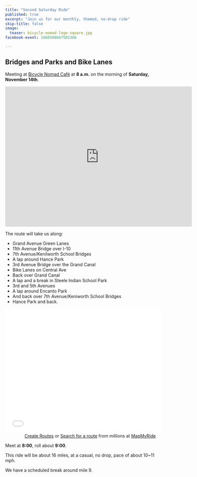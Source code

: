```yaml
---
title: "Second Saturday Ride"
published: true
excerpt: "Join us for our monthly, themed, no-drop ride"
skip-title: false
image:
  teaser: bicycle-nomad-logo-square.jpg
facebook-event: 1860508667502366

---
```


## Bridges and Parks and Bike Lanes

Meeting at [Bicycle Nomad Café](http://www.thevelo.com/cafe.html) at **8 a.m.** on the morning of **Saturday, November 14th**.

<iframe
src="https://www.google.com/maps/embed?pb=!1m14!1m8!1m3!1d13313.067594679045!2d-112.0507928194214!3d33.46840135198628!3m2!1i1024!2i768!4f13.1!3m3!1m2!1s0x0%3A0xef1025b0ed553692!2sBicycle+Nomad+Caf%C3%A9!5e0!3m2!1sen!2sus!4v1478219805067"
width="600" height="450" frameborder="0" style="border:0"
allowfullscreen></iframe>

The route will take us along:

* Grand Avenue Green Lanes
* 11th Avenue Bridge over I-10
* 7th Avenue/Kenilworth School Bridges
* A lap around Hance Park
* 3rd Avenue Bridge over the Grand Canal
* Bike Lanes on Central Ave
* Back over Grand Canal
* A lap and a break in Steele Indian School Park
* 3rd and 5th Avenues
* A lap around Encanto Park
* And back over 7th Avenue/Keniworth School Bridges
* Hance Park and back.

<iframe id="mapmyfitness_route" src="//snippets.mapmycdn.com/routes/view/embedded/1335984412?width=600&height=400&&line_color=E60f0bdb&rgbhex=DB0B0E&distance_markers=0&unit_type=imperial&map_mode=ROADMAP&last_updated=2016-10-28T11:33:11-07:00" height="400px" width="100%" frameborder="0"></iframe><div style="text-align: right; padding-right: 20px;">
                    <a target="_blank" rel="noopener noreferrer" href="http://www.mapmyride.com/routes/create/">Create Routes</a>
                    or <a href="http://www.mapmyride.com/routes/">Search for a route</a>
                    from millions at <a href="http://www.mapmyride.com">MapMyRide</a>
                </div>

Meet at **8:00**, roll about **9:00**.

This ride will be about 16 miles, at a casual, no drop, pace of about 10~11 mph.

We have a scheduled break around mile 9.
